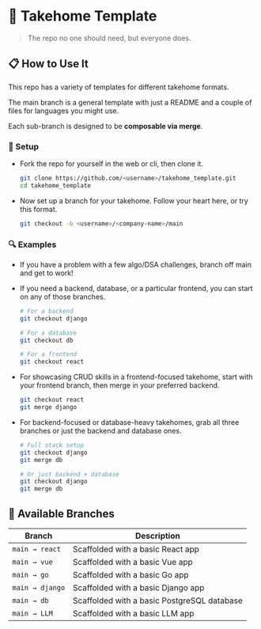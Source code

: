 # 🚀 Takehome Template

> The repo no one should need, but everyone does.

## 📋 How to Use It

This repo has a variety of templates for different takehome formats.

The main branch is a general template with just a README and a couple of files for languages you might use.

Each sub-branch is designed to be **composable via merge**.

### 🔑 Setup

- Fork the repo for yourself in the web or cli, then clone it.
  ```bash
  git clone https://github.com/<username>/takehome_template.git
  cd takehome_template
  ```

- Now set up a branch for your takehome. Follow your heart here, or try this format.
  ```bash
  git checkout -b <username>/<company-name>/main
  ```


### 🔍 Examples

- If you have a problem with a few algo/DSA challenges, branch off main and get to work!

- If you need a backend, database, or a particular frontend, you can start on any of those branches.
  ```bash
  # For a backend
  git checkout django
  
  # For a database
  git checkout db
  
  # For a frontend
  git checkout react
  ```

- For showcasing CRUD skills in a frontend-focused takehome, start with your frontend branch, then merge in your preferred backend.
  ```bash
  git checkout react
  git merge django
  ```

- For backend-focused or database-heavy takehomes, grab all three branches or just the backend and database ones.
  ```bash
  # Full stack setup
  git checkout django
  git merge db
  
  # Or just backend + database
  git checkout django
  git merge db
  ```

## 🌿 Available Branches

| Branch | Description |
|--------|-------------|
| `main → react` | Scaffolded with a basic React app |
| `main → vue` | Scaffolded with a basic Vue app |
| `main → go` | Scaffolded with a basic Go app |
| `main → django` | Scaffolded with a basic Django app |
| `main → db` | Scaffolded with a basic PostgreSQL database |
| `main → LLM` | Scaffolded with a basic LLM app |



